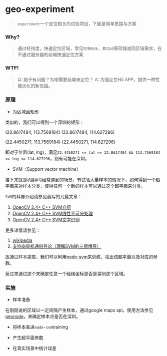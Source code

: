 # geo-experiment

> `experiment`一个定位相关的试验项目，下面是简单思路与方案

### Why?

> 通过经纬度，快速定位区域，常见`吃喝玩乐`、`群活动`等同城或同区域需求，在不通过服务器的前端快速定位方案

### WTF!

> Q: 脑子有问题？为啥需要前端来定位？
> A: 为强定位H5 APP，提供一种性能优化的新思路。

### 原理

* 为区域画矩形

类似的，我们可以得到一个深圳的矩形：

(22.8617484, 113.7569184)            (22.8617484, 114.627296)

(22.4450271, 113.7569184)            (22.4450271, 114.627296)

即对于位置(lat, lng)，满足`22.4450271 <= lat <= 22.8617484 && 113.7569184 <= lng <= 114.627296`，则有可能在深圳。

* SVM（Support vector machine）

接下来就是`机器学习`经常遇到的场景，有试验大量样本的情况下，如何得到一个超平面来对样本分类，使得任何一个新的样本可以通过这个超平面来分类。

`SVM`的科普介绍请参见我写的几篇文章：
  1. [OpenCV 2.4+ C++ SVM介绍](http://www.cnblogs.com/justany/archive/2012/11/23/2784125.html)
  2. [OpenCV 2.4+ C++ SVM线性不可分处理](http://www.cnblogs.com/justany/archive/2012/11/26/2788509.html)
  3. [OpenCV 2.4+ C++ SVM文字识别](http://www.cnblogs.com/justany/archive/2012/11/27/2789767.html)

更多详情请参见：
  1. [wikipedia](http://en.wikipedia.org/wiki/Support_vector_machine)
  2. [支持向量机通俗导论（理解SVM的三层境界）](http://blog.csdn.net/v_july_v/article/details/7624837)
  
故通过样本提取，我们可以利用[node-svm](https://github.com/nicolaspanel/node-svm)来训练，找出该超平面以及对应的参数。

反过来通过这个来确定任意一个经纬坐标是否是深圳这个区域。

### 实施

* 样本准备

在刚刚说的区域以一定间隔产生样本，通过google maps api，使用方法参见[geonode](https://github.com/feliperazeek/geonode)，来确定样本点是否在深圳。

* 将样本丢进`node-svm`training

* 产生超平面参数

* 在真实场景中统计误差
